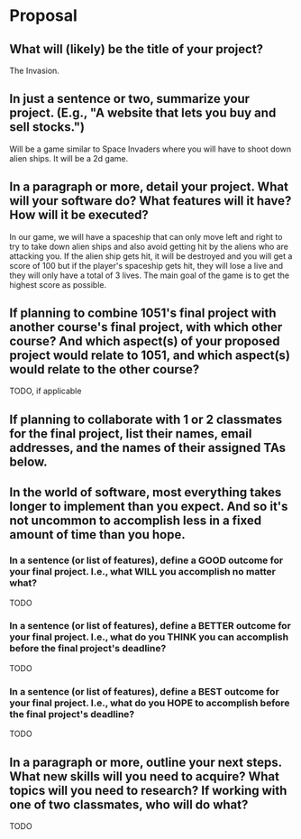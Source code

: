 # Proposal

## What will (likely) be the title of your project?

The Invasion.

## In just a sentence or two, summarize your project. (E.g., "A website that lets you buy and sell stocks.")

Will be a game similar to Space Invaders where you will have to shoot down alien ships. It will be a 2d game.

## In a paragraph or more, detail your project. What will your software do? What features will it have? How will it be executed?

In our game, we will have a spaceship that can only move left and right to try to take down alien ships and also avoid getting hit by the aliens who are attacking you. If the alien ship gets hit, it will be destroyed and you will get a score of 100 but if the player's spaceship gets hit, they will lose a live and they will only have a total of 3 lives. The main goal of the game is to get the highest score as possible.

## If planning to combine 1051's final project with another course's final project, with which other course? And which aspect(s) of your proposed project would relate to 1051, and which aspect(s) would relate to the other course?

TODO, if applicable

## If planning to collaborate with 1 or 2 classmates for the final project, list their names, email addresses, and the names of their assigned TAs below.



## In the world of software, most everything takes longer to implement than you expect. And so it's not uncommon to accomplish less in a fixed amount of time than you hope.

### In a sentence (or list of features), define a GOOD outcome for your final project. I.e., what WILL you accomplish no matter what?

TODO

### In a sentence (or list of features), define a BETTER outcome for your final project. I.e., what do you THINK you can accomplish before the final project's deadline?

TODO

### In a sentence (or list of features), define a BEST outcome for your final project. I.e., what do you HOPE to accomplish before the final project's deadline?

TODO

## In a paragraph or more, outline your next steps. What new skills will you need to acquire? What topics will you need to research? If working with one of two classmates, who will do what?

TODO
